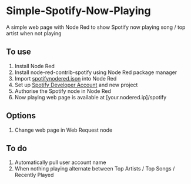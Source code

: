 # Simple-Spotify-Now-Playing
A simple web page with Node Red to show Spotify now playing song / top artist when not playing

## To use
1. Install Node Red
2. Install node-red-contrib-spotify using Node Red package manager
3. Import [spotifynodered.json](https://github.com/mwinterstorm/Simple-Spotify-Now-Playing/blob/main/spotifynodered.json) into Node Red
4. Set up [Spotify Developer Account](https://developer.spotify.com/dashboard/) and new project 
5. Authorise the Spotify node in Node Red
6. Now playing web page is available at [your.nodered.ip]/spotify

## Options
1. Change web page in Web Request node

## To do
1. Automatically pull user account name
2. When nothing playing alternate between Top Artists / Top Songs / Recently Played
